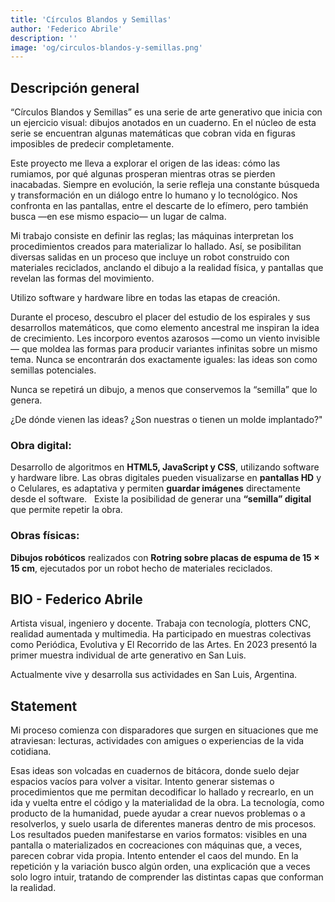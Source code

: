 ```yaml
---
title: 'Círculos Blandos y Semillas'
author: 'Federico Abrile'
description: ''
image: 'og/circulos-blandos-y-semillas.png'
---
```


## Descripción general

“Círculos Blandos y Semillas” es una serie de arte generativo que inicia con un ejercicio visual: dibujos anotados en un cuaderno. En el núcleo de esta serie se encuentran algunas matemáticas que cobran vida en figuras imposibles de predecir completamente.

Este proyecto me lleva a explorar el origen de las ideas: cómo las rumiamos, por qué algunas prosperan mientras otras se pierden inacabadas. Siempre en evolución, la serie refleja una constante búsqueda y transformación en un diálogo entre lo humano y lo tecnológico. Nos confronta en las pantallas, entre el descarte de lo efímero, pero también busca —en ese mismo espacio— un lugar de calma.

Mi trabajo consiste en definir las reglas; las máquinas interpretan los procedimientos creados para materializar lo hallado. Así, se posibilitan diversas salidas en un proceso que incluye un robot construido con materiales reciclados, anclando el dibujo a la realidad física, y pantallas que revelan las formas del movimiento.

Utilizo software y hardware libre en todas las etapas de creación.

Durante el proceso, descubro el placer del estudio de los espirales y sus desarrollos matemáticos, que como elemento ancestral me inspiran la idea de crecimiento. Les incorporo eventos azarosos —como un viento invisible— que moldea las formas para producir variantes infinitas sobre un mismo tema. Nunca se encontrarán dos exactamente iguales: las ideas son como semillas potenciales.

Nunca se repetirá un dibujo, a menos que conservemos la “semilla” que lo genera.

¿De dónde vienen las ideas? ¿Son nuestras o tienen un molde implantado?"

### Obra digital:

Desarrollo de algoritmos en **HTML5, JavaScript y CSS**, utilizando software y hardware libre. Las obras digitales pueden visualizarse en **pantallas HD** y o Celulares, es adaptativa y permiten **guardar imágenes** directamente desde el software.   Existe la posibilidad de generar una **“semilla” digital** que permite repetir la obra.

### Obras físicas:

**Dibujos robóticos** realizados con **Rotring sobre placas de espuma de 15 × 15 cm**, ejecutados por un robot hecho de materiales reciclados.

## BIO - Federico Abrile

Artista visual, ingeniero y docente. Trabaja con tecnología, plotters CNC, realidad aumentada y multimedia. Ha participado en muestras colectivas como Periódica, Evolutiva y El Recorrido de las Artes. En 2023 presentó la primer muestra individual de arte generativo en San Luis.

Actualmente vive y desarrolla sus actividades en San Luis, Argentina.

## Statement

Mi proceso comienza con disparadores que surgen en situaciones que me atraviesan: lecturas, actividades con amigues o experiencias de la vida cotidiana.

Esas ideas son volcadas en cuadernos de bitácora, donde suelo dejar espacios vacíos para volver a visitar. Intento generar sistemas o procedimientos que me permitan decodificar lo hallado y recrearlo, en un ida y vuelta entre el código y la materialidad de la obra. La tecnología, como producto de la humanidad, puede ayudar a crear nuevos problemas o a resolverlos, y suelo usarla de diferentes maneras dentro de mis procesos. Los resultados pueden manifestarse en varios formatos: visibles en una pantalla o materializados en cocreaciones con máquinas que, a veces, parecen cobrar vida propia. Intento entender el caos del mundo. En la repetición y la variación busco algún orden, una explicación que a veces solo logro intuir, tratando de comprender las distintas capas que conforman la realidad.
